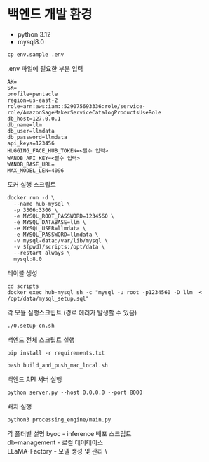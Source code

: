 # 백엔드 개발 환경

- python 3.12
- mysql8.0


```shell
cp env.sample .env
```

.env 파일에 필요한 부분 입력
```shell
AK=
SK=
profile=pentacle
region=us-east-2
role=arn:aws:iam::529075693336:role/service-role/AmazonSageMakerServiceCatalogProductsUseRole
db_host=127.0.0.1
db_name=llm
db_user=llmdata
db_password=llmdata
api_keys=123456
HUGGING_FACE_HUB_TOKEN=<필수 입력>
WANDB_API_KEY=<필수 입력>
WANDB_BASE_URL=
MAX_MODEL_LEN=4096
```


도커 실행 스크립트 
```shell
docker run -d \
  --name hub-mysql \
  -p 3306:3306 \
  -e MYSQL_ROOT_PASSWORD=1234560 \
  -e MYSQL_DATABASE=llm \
  -e MYSQL_USER=llmdata \
  -e MYSQL_PASSWORD=llmdata \
  -v mysql-data:/var/lib/mysql \
  -v $(pwd)/scripts:/opt/data \
  --restart always \
  mysql:8.0
```
테이블 생성 
```shell
cd scripts 
docker exec hub-mysql sh -c "mysql -u root -p1234560 -D llm  < /opt/data/mysql_setup.sql"
```

각 모듈 실행스크립트 (경로 에러가 발생할 수 있음)
```shell
./0.setup-cn.sh
```

백엔드 전체 스크립트 실행
```shell
pip install -r requirements.txt
```

```shell
bash build_and_push_mac_local.sh 
```
백엔드 API 서버 실행
```shell
python server.py --host 0.0.0.0 --port 8000
```
배치 실행
```shell
python3 processing_engine/main.py
```

각 폴더별 설명
byoc - inference 배포 스크립트 \
db-management - 로컬 데이테이스 \
LLaMA-Factory - 모델 생성 및 관리 \

